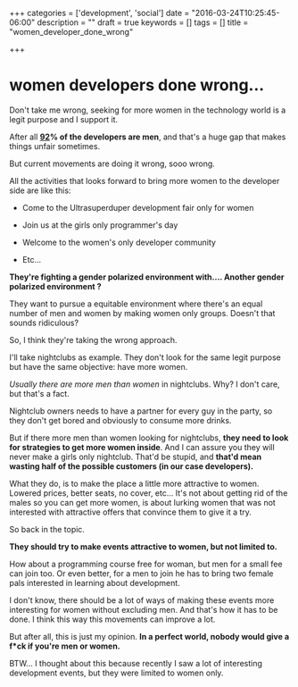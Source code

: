 +++
categories = ['development', 'social']
date = "2016-03-24T10:25:45-06:00"
description = ""
draft = true
keywords = []
tags = []
title = "women_developer_done_wrong"

+++

# women developers done wrong...

Don't take me wrong, seeking for more women in the technology world is a legit purpose and I support it.

After all **[92](http://fusion.net/story/115998/survey-says-92-percent-of-software-developers-are-men/)% of the developers are men**, and that's a huge gap that makes things unfair sometimes.

 But current movements are doing it wrong, sooo wrong.

All the activities that looks forward to bring more women to the developer side are like this:
<!--more-->

* Come to the Ultrasuperduper development fair only for women

* Join us at the girls only programmer's day

* Welcome to the women's only developer community

* Etc...

**They're fighting a gender polarized environment with....  Another gender polarized environment ?**

They want to pursue a equitable environment where there's an equal number of men and women by making women only groups.  Doesn't that sounds ridiculous?

So, I think they're taking the wrong approach.

I'll take nightclubs as example. They don't look for the same legit purpose but have the same objective: have more women.

_Usually there are more men than women_ in nightclubs. Why? I don't care, but that's a fact.

Nightclub owners needs to have a partner for every guy in the party, so they don't get bored and obviously to consume more drinks.

But if there more men than women looking for nightclubs, **they need to look for strategies to get more women inside**. And I can assure you they will never make a girls only nightclub. That'd be stupid, and **that'd mean wasting half of the possible customers (in our case developers).**

What they do, is to make the place a little more attractive to women. Lowered prices, better seats, no cover, etc... It's not about getting rid of the males so you can get more women, is about lurking women that was not interested with attractive offers that convince them to give it a try.

So back in the topic.

**They should try to make events attractive to women, but not limited to.**

How about a programming course free for woman, but men for a small fee can join too. Or even  better, for a men to join he has to bring two female pals interested in learning about development.

I don't know, there should be a lot of ways of making these events more interesting for women without excluding men. And that's how it has to be done. I think this way this movements can improve a lot.

But after all, this is just my opinion. **In a perfect world, nobody would give a f*ck if you're men or women.**

BTW... I thought about this because recently I saw a lot of interesting development events, but they were limited to women only.
